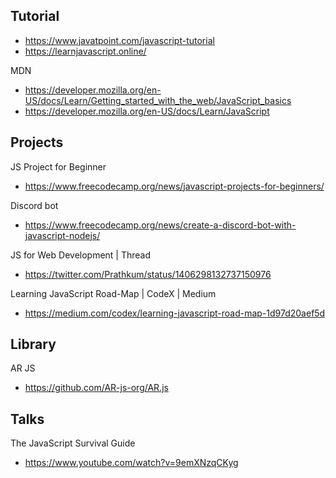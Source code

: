 
## Tutorial

- https://www.javatpoint.com/javascript-tutorial
- https://learnjavascript.online/

MDN
- https://developer.mozilla.org/en-US/docs/Learn/Getting_started_with_the_web/JavaScript_basics
- https://developer.mozilla.org/en-US/docs/Learn/JavaScript


## Projects

JS Project for Beginner
- https://www.freecodecamp.org/news/javascript-projects-for-beginners/

Discord bot
- https://www.freecodecamp.org/news/create-a-discord-bot-with-javascript-nodejs/

JS for Web Development | Thread
- https://twitter.com/Prathkum/status/1406298132737150976

Learning JavaScript Road-Map | CodeX | Medium
- https://medium.com/codex/learning-javascript-road-map-1d97d20aef5d


## Library

AR JS
- https://github.com/AR-js-org/AR.js


## Talks

The JavaScript Survival Guide
- https://www.youtube.com/watch?v=9emXNzqCKyg 
